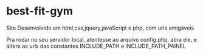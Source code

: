 # best-fit-gym
Site Desenvolvido em html,css,jquery,javaScript e php, com urls amigáveis

Pra rodar no seu servidor local, atentesse ao arquivo config.php, abra ele, e altere as urls das constantes INCLUDE_PATH e INCLUDE_PATH_PAINEL
